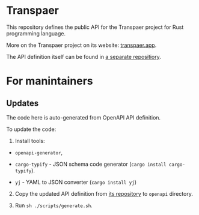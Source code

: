 # Transpaer

This repository defines the public API for the Transpaer project for Rust programming language.

More on the Transpaer project on its website: [transpaer.app](https://transpaer.app/).

The API definition itself can be found in [a separate repositiory](https://github.com/transpaer/transpaer-api).

# For manintainers

## Updates

The code here is auto-generated from OpenAPI API definition.

To update the code:

1. Install tools:

  - `openapi-generator`,

  - `cargo-typify` - JSON schema code generator (`cargo install cargo-typify`).

  - `yj` - YAML to JSON converter (`cargo install yj`) 

2. Copy the updated API definition from [its repository](https://github.com/transpaer/transpaer-api) to `openapi` directory.

3. Run `sh ./scripts/generate.sh`.
